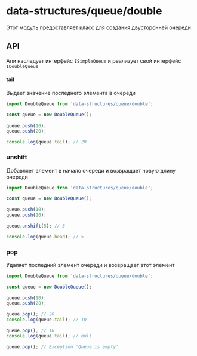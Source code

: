 # data-structures/queue/double

Этот модуль предоставляет класс для создания двусторонней очереди

## API

Апи наследует интерфейс `ISimpleQueue` и реализует свой интерфейс `IDoubleQueue`

#### tail

Выдает значение последнего элемента в очереди

```js
import DoubleQueue from 'data-structures/queue/double';

const queue = new DoubleQueue();
  
queue.push(10);
queue.push(20);

console.log(queue.tail); // 20
```

### unshift

Добавляет элемент в начало очереди и возвращает новую длину очереди

```js
import DoubleQueue from 'data-structures/queue/double';

const queue = new DoubleQueue();
  
queue.push(10);
queue.push(20); 

queue.unshift(5); // 3

console.log(queue.head); // 5
```

### pop

Удаляет последний элемент очереди и возвращает этот элемент

```js
import DoubleQueue from 'data-structures/queue/double';

const queue = new DoubleQueue();
  
queue.push(10);
queue.push(20); 

queue.pop(); // 20
console.log(queue.tail); // 10

queue.pop(); // 10
console.log(queue.tail); // null

queue.pop(); // Exception 'Queue is empty'
```
